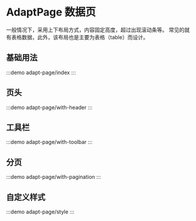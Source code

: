 # AdaptPage 数据页
一般情况下，采用上下布局方式，内容固定高度，超过出现滚动条等。
常见的就有表格数据，此外，该布局也是主要为表格（table）而设计。
## 基础用法
:::demo
adapt-page/index
:::

## 页头
:::demo
adapt-page/with-header
:::

## 工具栏
:::demo
adapt-page/with-toolbar
:::

## 分页
:::demo
adapt-page/with-pagination
:::

## 自定义样式
:::demo
adapt-page/style
:::
